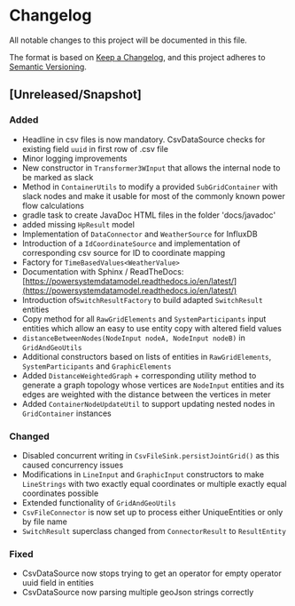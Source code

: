# Changelog
All notable changes to this project will be documented in this file.

The format is based on [Keep a Changelog](https://keepachangelog.com/en/1.0.0/),
and this project adheres to [Semantic Versioning](https://semver.org/spec/v2.0.0.html).

## [Unreleased/Snapshot]

### Added
-  Headline in csv files is now mandatory. CsvDataSource checks for existing field `uuid` in first row of .csv file
-  Minor logging improvements
-  New constructor in ``Transformer3WInput`` that allows the internal node to be marked as slack
-  Method in ``ContainerUtils`` to modify a provided ``SubGridContainer`` with slack nodes and make it usable for
most of the commonly known power flow calculations
-  gradle task to create JavaDoc HTML files in the folder 'docs/javadoc'
-  added missing ``HpResult`` model
-  Implementation of ``DataConnector`` and  ``WeatherSource`` for InfluxDB
-  Introduction of a ``IdCoordinateSource`` and implementation of  corresponding csv source for ID to coordinate mapping
-  Factory for ``TimeBasedValues<WeatherValue>``
-  Documentation with Sphinx / ReadTheDocs: [https://powersystemdatamodel.readthedocs.io/en/latest/](https://powersystemdatamodel.readthedocs.io/en/latest/)
-  Introduction of``SwitchResultFactory`` to build adapted ``SwitchResult`` entities
-  Copy method for all `RawGridElements` and `SystemParticipants` input entities which allow an easy to use entity copy with altered field values
-  ``distanceBetweenNodes(NodeInput nodeA, NodeInput nodeB)`` in ``GridAndGeoUtils``
-  Additional constructors based on lists of entities in ``RawGridElements``, ``SystemParticipants`` and ``GraphicElements``
-  Added ``DistanceWeightedGraph`` + corresponding utility method to generate a graph topology whose vertices are `NodeInput` entities and its edges are weighted with the distance between the vertices in meter
-  Added ``ContainerNodeUpdateUtil`` to support updating nested nodes in ``GridContainer`` instances

### Changed
-  Disabled concurrent writing in `CsvFileSink.persistJointGrid()` as this caused concurrency issues
-  Modifications in `LineInput` and `GraphicInput` constructors to make `LineStrings` with two exactly equal
coordinates or multiple exactly equal coordinates possible
-  Extended functionality of `GridAndGeoUtils`
- `CsvFileConnector` is now set up to process either UniqueEntities or only by file name
- `SwitchResult` superclass changed from `ConnectorResult` to `ResultEntity`

### Fixed
-  CsvDataSource now stops trying to get an operator for empty operator uuid field in entities
-  CsvDataSource now parsing multiple geoJson strings correctly

